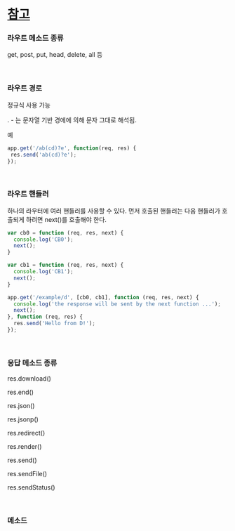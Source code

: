 # [참고](http://expressjs.com/ko/guide/routing.html)

### 라우트 메소드 종류
get, post, put, head, delete, all 등

<br>

### 라우트 경로
정규식 사용 가능

. - 는 문자열 기반 경에에 의해 문자 그대로 해석됨.

예
```javascript
app.get('/ab(cd)?e', function(req, res) {
 res.send('ab(cd)?e');
});
```

<br>

### 라우트 핸들러
하나의 라우터에 여러 핸들러를 사용할 수 있다.
먼저 호출된 핸들러는 다음 핸들러가 호출되게 하려면 next()를 호출해야 한다.


```javascript
var cb0 = function (req, res, next) {
  console.log('CB0');
  next();
}

var cb1 = function (req, res, next) {
  console.log('CB1');
  next();
}

app.get('/example/d', [cb0, cb1], function (req, res, next) {
  console.log('the response will be sent by the next function ...');
  next();
}, function (req, res) {
  res.send('Hello from D!');
});
```

<br>

### 응답 메소드 종류
res.download()

res.end()

res.json()

res.jsonp()

res.redirect()

res.render()

res.send()

res.sendFile()

res.sendStatus()

<br>

### 메소드 
